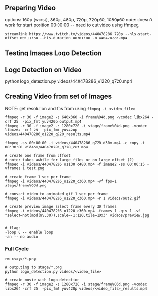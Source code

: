 
## Preparing Video

options:  160p (worst), 360p, 480p, 720p, 720p60, 1080p60
note: doesn't work for start position 00:00:00 -- need to cut video using ffmpeg. 
```
streamlink https://www.twitch.tv/videos/440478286 720p --hls-start-offset 00:11:30 --hls-duration 00:01:00 -o 440478286.mp4
```

## Testing Images Logo Detection


## Logo Detection on Video 

python logo_detection.py videos/440478286_o1220_q720.mp4

## Creating Video from set of Images

NOTE: get resolution and fps from using `ffmpeg -i <video_file>`

```
ffmpeg -r 30 -f image2 -s 640x360 -i frame%04d.png -vcodec libx264 -crf 25  -pix_fmt yuv420p output.mp4
ffmpeg -r 30 -f image2 -s 1280x720 -i stage/frame%04d.png -vcodec libx264 -crf 25  -pix_fmt yuv420p videos/440478286_o1220_q720_results.mp4

ffmpeg -ss 00:00:00 -i videos/440478286_q720_d30m.mp4 -c copy -t 00:30:00 videos/440478286_q720_cut.mp4

# create one frame from offset
# note: takes awhile for large files or on large offset (?) 
ffmpeg -i videos/440478286_o1130_q480.mp4 -f image2 -ss 00:00:15 -vframes 1 test.png

# create frame 1 sec per frame 
ffmpeg -i videos/440478286_o1220_q360.mp4 -vf fps=1 stage/frame%03d.png

# convert video to animated gif 1 sec per frame 
ffmpeg -i videos/440478286_o1220_q360.mp4 -r 1 videos/out2.gif

# create preview image select frame every 30 frames  
ffmpeg -i videos/440478286_o1220_q360.mp4 -frames 1 -q:v 1 -vf "select=not(mod(n\,30)),scale=-1:120,tile=10x3" videos/preview.jpg
 

# flags
-loop 0 -- enable loop 
-an -- no audio 

```

### Full Cycle

```
rm stage/*.png

# outputing to stage/*.png 
python logo_detection.py videos/<video_file>

# create movie with logo detection
ffmpeg -r 30 -f image2 -s 1280x720 -i stage/frame%03d.png -vcodec libx264 -crf 25  -pix_fmt yuv420p videos/<video_file>_results.mp4

```



